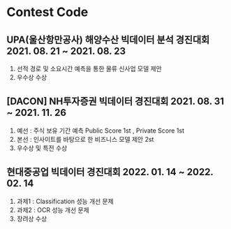 # Contest Code
## UPA(울산항만공사) 해양수산 빅데이터 분석 경진대회 2021. 08. 21 ~ 2021. 08. 23
1. 선적 경로 및 소요시간 예측을 통한 물류 신사업 모델 제안 
2. 우수상 수상 

## [DACON] NH투자증권 빅데이터 경진대회 2021. 08. 31 ~ 2021. 11. 26
1. 예선 : 주식 보유 기간 예측 Public Score 1st , Private Score 1st
2. 본선 : 인사이트를 바탕으로 한 비즈니스 모델 제안 2st 
3. 우수상 및 특전 수상 

## 현대중공업 빅데이터 경진대회 2022. 01. 14 ~ 2022. 02. 14
1. 과제1 : Classification 성능 개선 문제
2. 과제2 : OCR 성능 개선 문제 
3. 장려상 수상 
